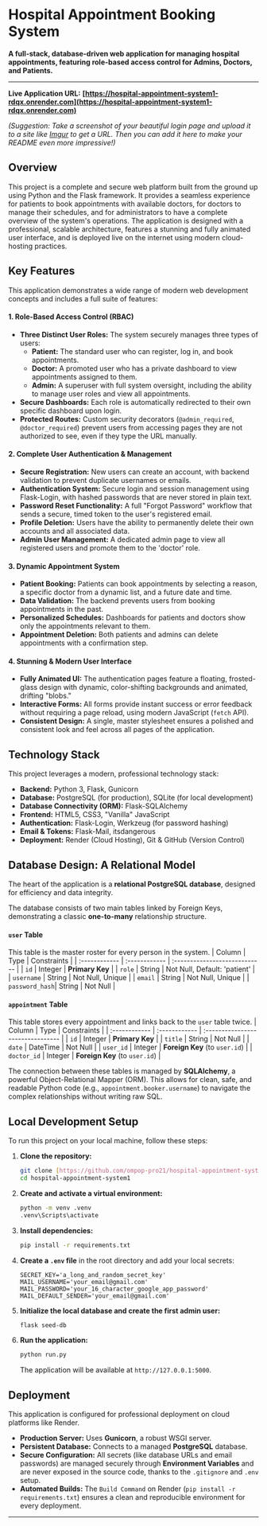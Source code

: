 # Hospital Appointment Booking System

**A full-stack, database-driven web application for managing hospital appointments, featuring role-based access control for Admins, Doctors, and Patients.**

---

**Live Application URL:** **[https://hospital-appointment-system1-rdqx.onrender.com](https://hospital-appointment-system1-rdqx.onrender.com)**

*(Suggestion: Take a screenshot of your beautiful login page and upload it to a site like [Imgur](https://imgur.com/upload) to get a URL. Then you can add it here to make your README even more impressive!)*

## Overview

This project is a complete and secure web platform built from the ground up using Python and the Flask framework. It provides a seamless experience for patients to book appointments with available doctors, for doctors to manage their schedules, and for administrators to have a complete overview of the system's operations. The application is designed with a professional, scalable architecture, features a stunning and fully animated user interface, and is deployed live on the internet using modern cloud-hosting practices.

## Key Features

This application demonstrates a wide range of modern web development concepts and includes a full suite of features:

#### 1. Role-Based Access Control (RBAC)
* **Three Distinct User Roles:** The system securely manages three types of users:
    * **Patient:** The standard user who can register, log in, and book appointments.
    * **Doctor:** A promoted user who has a private dashboard to view appointments assigned to them.
    * **Admin:** A superuser with full system oversight, including the ability to manage user roles and view all appointments.
* **Secure Dashboards:** Each role is automatically redirected to their own specific dashboard upon login.
* **Protected Routes:** Custom security decorators (`@admin_required`, `@doctor_required`) prevent users from accessing pages they are not authorized to see, even if they type the URL manually.

#### 2. Complete User Authentication & Management
* **Secure Registration:** New users can create an account, with backend validation to prevent duplicate usernames or emails.
* **Authentication System:** Secure login and session management using Flask-Login, with hashed passwords that are never stored in plain text.
* **Password Reset Functionality:** A full "Forgot Password" workflow that sends a secure, timed token to the user's registered email.
* **Profile Deletion:** Users have the ability to permanently delete their own accounts and all associated data.
* **Admin User Management:** A dedicated admin page to view all registered users and promote them to the 'doctor' role.

#### 3. Dynamic Appointment System
* **Patient Booking:** Patients can book appointments by selecting a reason, a specific doctor from a dynamic list, and a future date and time.
* **Data Validation:** The backend prevents users from booking appointments in the past.
* **Personalized Schedules:** Dashboards for patients and doctors show only the appointments relevant to them.
* **Appointment Deletion:** Both patients and admins can delete appointments with a confirmation step.

#### 4. Stunning & Modern User Interface
* **Fully Animated UI:** The authentication pages feature a floating, frosted-glass design with dynamic, color-shifting backgrounds and animated, drifting "blobs."
* **Interactive Forms:** All forms provide instant success or error feedback without requiring a page reload, using modern JavaScript (`fetch` API).
* **Consistent Design:** A single, master stylesheet ensures a polished and consistent look and feel across all pages of the application.

## Technology Stack

This project leverages a modern, professional technology stack:

* **Backend:** Python 3, Flask, Gunicorn
* **Database:** PostgreSQL (for production), SQLite (for local development)
* **Database Connectivity (ORM):** Flask-SQLAlchemy
* **Frontend:** HTML5, CSS3, "Vanilla" JavaScript
* **Authentication:** Flask-Login, Werkzeug (for password hashing)
* **Email & Tokens:** Flask-Mail, itsdangerous
* **Deployment:** Render (Cloud Hosting), Git & GitHub (Version Control)

## Database Design: A Relational Model

The heart of the application is a **relational PostgreSQL database**, designed for efficiency and data integrity.



The database consists of two main tables linked by Foreign Keys, demonstrating a classic **one-to-many** relationship structure.

#### `user` Table
This table is the master roster for every person in the system.
| Column        | Type          | Constraints                   |
| :------------ | :------------ | :---------------------------- |
| `id`          | Integer       | **Primary Key** |
| `role`        | String        | Not Null, Default: 'patient'  |
| `username`    | String        | Not Null, Unique              |
| `email`       | String        | Not Null, Unique              |
| `password_hash`| String        | Not Null                      |

#### `appointment` Table
This table stores every appointment and links back to the `user` table twice.
| Column        | Type          | Constraints                       |
| :------------ | :------------ | :-------------------------------- |
| `id`          | Integer       | **Primary Key** |
| `title`       | String        | Not Null                          |
| `date`        | DateTime      | Not Null                          |
| `user_id`     | Integer       | **Foreign Key** (to `user.id`)    |
| `doctor_id`   | Integer       | **Foreign Key** (to `user.id`)    |

The connection between these tables is managed by **SQLAlchemy**, a powerful Object-Relational Mapper (ORM). This allows for clean, safe, and readable Python code (e.g., `appointment.booker.username`) to navigate the complex relationships without writing raw SQL.

## Local Development Setup

To run this project on your local machine, follow these steps:

1.  **Clone the repository:**
    ```bash
    git clone [https://github.com/ompop-pro21/hospital-appointment-system1.git](https://github.com/ompop-pro21/hospital-appointment-system1.git)
    cd hospital-appointment-system1
    ```
2.  **Create and activate a virtual environment:**
    ```bash
    python -m venv .venv
    .venv\Scripts\activate
    ```
3.  **Install dependencies:**
    ```bash
    pip install -r requirements.txt
    ```
4.  **Create a `.env` file** in the root directory and add your local secrets:
    ```
    SECRET_KEY='a_long_and_random_secret_key'
    MAIL_USERNAME='your_email@gmail.com'
    MAIL_PASSWORD='your_16_character_google_app_password'
    MAIL_DEFAULT_SENDER='your_email@gmail.com'
    ```
5.  **Initialize the local database and create the first admin user:**
    ```bash
    flask seed-db
    ```
6.  **Run the application:**
    ```bash
    python run.py
    ```
    The application will be available at `http://127.0.0.1:5000`.

## Deployment

This application is configured for professional deployment on cloud platforms like Render.
* **Production Server:** Uses **Gunicorn**, a robust WSGI server.
* **Persistent Database:** Connects to a managed **PostgreSQL** database.
* **Secure Configuration:** All secrets (like database URLs and email passwords) are managed securely through **Environment Variables** and are never exposed in the source code, thanks to the `.gitignore` and `.env` setup.
* **Automated Builds:** The `Build Command` on Render (`pip install -r requirements.txt`) ensures a clean and reproducible environment for every deployment.

---


